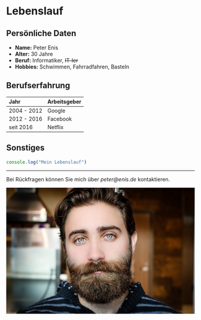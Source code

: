 # Lebenslauf
## Persönliche Daten

+ **Name:** Peter Enis
+ **Alter:** 30 Jahre
+ **Beruf:** Informatiker, ~~IT-ler~~
+ **Hobbies:** Schwimmen, Fahrradfahren, Basteln

## Berufserfahrung
Jahr | Arbeitsgeber           
:--- | :--- 
2004 - 2012 | Google 
2012 - 2016  | Facebook   
seit 2016 | Netflix 

## Sonstiges
```javascript
console.log("Mein Lebenslauf")
```
___
Bei Rückfragen können Sie mich über _peter@enis.de_ kontaktieren.

![Bild einer Person](assets/beard-1845166_1920.jpg)
